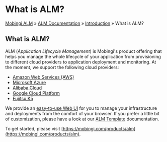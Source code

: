 # What is ALM?

[Mobingi ALM](https://mobingi.com/product/alm) » [ALM Documentation](https://mobingi.com/product/alm/documentation) » [Introduction](https://docs.mobingi.com/mobingi-alm/introduction) » What is ALM?

## What is ALM?

ALM \(_Application Lifecycle Management_\) is Mobingi's product offering that helps you manage the whole lifecycle of your application from provisioning to different cloud providers to application deployment and monitoring. At the moment, we support the following cloud providers:

* [Amazon Web Services \(AWS\)](../getting-started/adding-aws-account.md)
* [Microsoft Azure](../getting-started/adding-azure-account.md)
* [Alibaba Cloud](../getting-started/adding-alibaba-account.md)
* [Google Cloud Platform](../getting-started/adding-gcp-account.md)
* [Fujitsu K5](../getting-started/adding-fujitsu-k5-account.md)

We provide an [easy-to-use Web UI](https://alm.mobingi.com) for you to manage your infrastructure and deployments from the comfort of your browser. If you prefer a little bit of customization, please have a look at our [ALM Template](https://docs.mobingi.com/mobingi-alm/alm-template/what-is-alm-template) documentation.

To get started, please visit [https://mobingi.com/products/alm](https://mobingi.com/products/alm).

